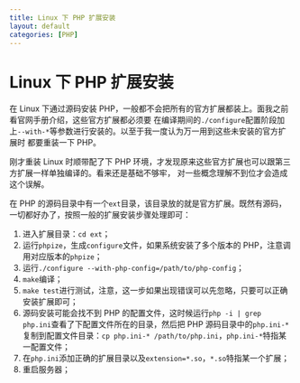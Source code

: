 ```yaml
---
title: Linux 下 PHP 扩展安装
layout: default
categories: [PHP]
---
```


# Linux 下 PHP 扩展安装

在 Linux 下通过源码安装 PHP，一般都不会把所有的官方扩展都装上。面我之前看官网手册介绍，这些官方扩展都必须要
在编译期间的`./configure`配置阶段加上`--with-*`等参数进行安装的。以至于我一度认为万一用到这些未安装的官方扩展时
都要重装一下 PHP。

刚才重装 Linux 时顺带配了下 PHP 环境，才发现原来这些官方扩展也可以跟第三方扩展一样单独编译的。看来还是基础不够牢，
对一些概念理解不到位才会造成这个误解。

在 PHP 的源码目录中有一个`ext`目录，该目录放的就是官方扩展。既然有源码，一切都好办了，按照一般的扩展安装步骤处理即可：

1.  进入扩展目录：`cd ext`；
2.  运行`phpize`，生成`configure`文件，如果系统安装了多个版本的 PHP，注意调用对应版本的`phpize`；
3.  运行`./configure --with-php-config=/path/to/php-config`；
4.  `make`编译；
5.  `make test`进行测试，注意，这一步如果出现错误可以先忽略，只要可以正确安装扩展即可；
6.  源码安装可能会找不到 PHP 的配置文件，这时候运行`php -i | grep php.ini`查看了下配置文件所在的目录，然后把 PHP
    源码目录中的`php.ini-*`复制到配置文件目录：`cp php.ini-* /path/to/php.ini`，`php.ini-*`特指某一配置文件；
7.  在`php.ini`添加正确的扩展目录以及`extension=*.so`，`*.so`特指某一个扩展；
8.  重启服务器；
